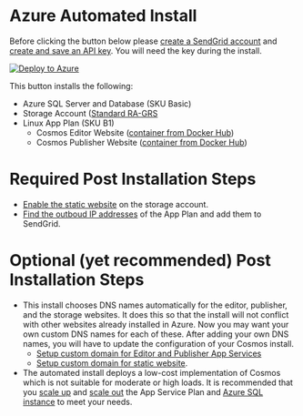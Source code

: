 # Azure Automated Install

Before clicking the button below please [create a SendGrid account](https://docs.sendgrid.com/for-developers/partners/microsoft-azure-2021) and [create and save an API key](https://docs.sendgrid.com/for-developers/partners/microsoft-azure-2021#api-keys). You will need the key during the install.

[![Deploy to Azure](https://aka.ms/deploytoazurebutton)](https://portal.azure.com/#create/Microsoft.Template/uri/https%3A%2F%2Fraw.githubusercontent.com%2FCosmosSoftware%2FCosmos.Cms%2Fmain%2FAutomation%2FAzure%2Fazuredeploy.json)

This button installs the following:

* Azure SQL Server and Database (SKU Basic)
* Storage Account ([Standard RA-GRS](https://docs.microsoft.com/en-us/azure/storage/common/storage-account-overview)
* Linux App Plan (SKU B1)
  * Cosmos Editor Website ([container from Docker Hub](https://hub.docker.com/repository/docker/toiyabe/cosmoseditor))
  * Cosmos Publisher Website ([container from Docker Hub](https://hub.docker.com/repository/docker/toiyabe/cosmospublisher))

# Required Post Installation Steps

* [Enable the static website](https://docs.microsoft.com/en-us/azure/storage/blobs/storage-blob-static-website-host#configure-static-website-hosting) on the storage account.
* [Find the outboud IP addresses](https://docs.microsoft.com/en-us/azure/app-service/overview-inbound-outbound-ips) of the App Plan and add them to SendGrid.
 

# Optional (yet recommended) Post Installation Steps

* This install chooses DNS names automatically for the editor, publisher, and the storage websites. It does this so that the install will not conflict with other websites already installed in Azure.  Now you may want your own custom DNS names for each of these. After adding your own DNS names, you will have to update the configuration of your Cosmos install.
  * [Setup custom domain for Editor and Publisher App Services](https://docs.microsoft.com/en-us/Azure/app-service/app-service-web-tutorial-custom-domain?tabs=cname)
  * [Setup custom domain for static website](https://docs.microsoft.com/en-us/azure/storage/blobs/storage-custom-domain-name?tabs=azure-portal#map-a-custom-domain-with-https-enabled).
* The automated install deploys a low-cost implementation of Cosmos which is not suitable for moderate or high loads.  It is recommended that you [scale up](https://docs.microsoft.com/en-us/azure/app-service/manage-scale-up) and [scale out](https://docs.microsoft.com/en-us/azure/azure-monitor/autoscale/autoscale-get-started?toc=/azure/app-service/toc.json) the App Service Plan and [Azure SQL instance](https://docs.microsoft.com/en-us/azure/azure-sql/database/scale-resources) to meet your needs.
